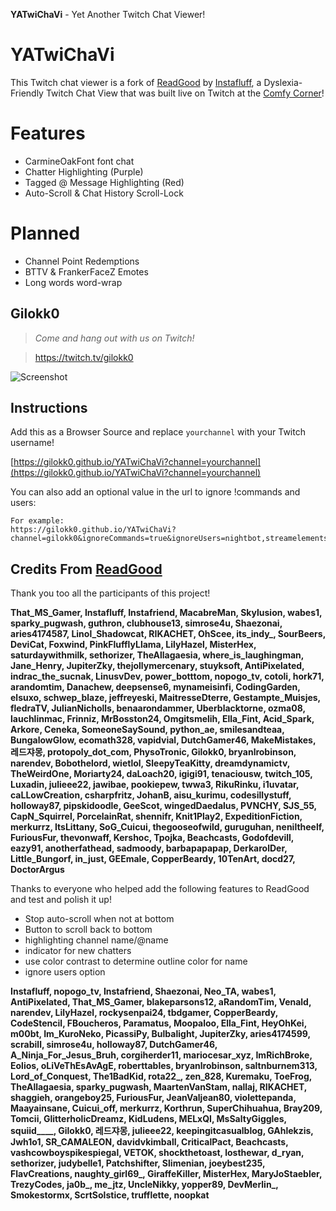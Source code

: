 **YATwiChaVi** - Yet Another Twitch Chat Viewer!

# YATwiChaVi
This Twitch chat viewer is a fork of [ReadGood](https://github.com/instafluff/ReadGood) by [Instafluff](https://github.com/instafluff), a Dyslexia-Friendly Twitch Chat View that was built live on Twitch at the [Comfy Corner](https://www.twitch.tv/instafluff)!

# Features
- CarmineOakFont font chat
- Chatter Highlighting (Purple)
- Tagged @ Message Highlighting (Red)
- Auto-Scroll & Chat History Scroll-Lock

# Planned
- Channel Point Redemptions
- BTTV & FrankerFaceZ Emotes
- Long words word-wrap

## Gilokk0 ##
> *Come and hang out with us on Twitch!*

> https://twitch.tv/gilokk0

![Screenshot](https://gilokk0.github.io/YATwiChaVi/screenshot.png "ReadGood Screenshot")

## Instructions ##

Add this as a Browser Source and replace `yourchannel` with your Twitch username!

[https://gilokk0.github.io/YATwiChaVi?channel=yourchannel](https://gilokk0.github.io/YATwiChaVi?channel=yourchannel)

You can also add an optional value in the url to ignore !commands and users:

```
For example:
https://gilokk0.github.io/YATwiChaVi?channel=gilokk0&ignoreCommands=true&ignoreUsers=nightbot,streamelements
```

## Credits From [ReadGood](https://github.com/instafluff/ReadGood) ##
Thank you too all the participants of this project!

**That_MS_Gamer, Instafluff, Instafriend, MacabreMan, Skylusion, wabes1, sparky_pugwash, guthron, clubhouse13, simrose4u, Shaezonai, aries4174587, Linol_Shadowcat, RIKACHET, OhScee, its_indy_, SourBeers, DeviCat, Foxwind, PinkFlufflyLlama, LilyHazel, MisterHex, saturdaywithmilk, sethorizer, TheAllagaesia, where_is_laughingman, Jane_Henry, JupiterZky, thejollymercenary, stuyksoft, AntiPixelated, indrac_the_sucnak, LinusvDev, power_botttom, nopogo_tv, cotoli, hork71, arandomtim, Danachew, deepsense6, mynameisinfi, CodingGarden, elsuxo, schwep_blaze, jeffreyeski, MaitresseDterre, Gestampte_Muisjes, fledraTV, JulianNicholls, benaarondammer, Uberblacktorne, ozma08, lauchlinmac, Frinniz, MrBosston24, Omgitsmelih, Ella_Fint, Acid_Spark, Arkore, Ceneka, SomeoneSaySound, python_ae, smilesandteaa, BungalowGlow, ecomath328, vapidvial, DutchGamer46, MakeMistakes, 레드쟈몽, protopoly_dot_com, PhysoTronic, Gilokk0, bryanlrobinson, narendev, Bobothelord, wietlol, SleepyTeaKitty, dreamdynamictv, TheWeirdOne, Moriarty24, daLoach20, igigi91, tenaciousw, twitch_105, Luxadin, julieee22, jawibae, pookiepew, twwa3, RikuRinku, i1uvatar, caLLowCreation, csharpfritz, JohanB, aisu_kurimu, codesillystuff, holloway87, pipskidoodle, GeeScot, wingedDaedalus, PVNCHY, SJS_55, CapN_Squirrel, PorcelainRat, shennifr, Knit1Play2, ExpeditionFiction, merkurrz, ItsLittany, SoG_Cuicui, thegooseofwild, guruguhan, neniltheelf, FuriousFur, thevonwaff, Kershoc, Tpojka, Beachcasts, Godofdevill, eazy91, anotherfathead, sadmoody, barbapapapap, DerkarolDer, Little_Bungorf, in_just, GEEmale, CopperBeardy, 10TenArt, docd27, DoctorArgus**

Thanks to everyone who helped add the following features to ReadGood and test and polish it up!

- Stop auto-scroll when not at bottom
- Button to scroll back to bottom
- highlighting channel name/@name
- indicator for new chatters
- use color contrast to determine outline color for name
- ignore users option

**Instafluff, nopogo_tv, Instafriend, Shaezonai, Neo_TA, wabes1, AntiPixelated, That_MS_Gamer, blakeparsons12, aRandomTim, Venald, narendev, LilyHazel, rockysenpai24, tbdgamer, CopperBeardy, CodeStencil, FBoucheros, Paramatus, Moopaloo, Ella_Fint, HeyOhKei, m00bt, Im_KuroNeko, PicassiPy, Bulbalight, JupiterZky, aries4174599, scrabill, simrose4u, holloway87, DutchGamer46, A_Ninja_For_Jesus_Bruh, corgiherder11, mariocesar_xyz, ImRichBroke, Eolios, oLiVeThEsAvAgE, roberttables, bryanlrobinson, saltnburnem313, Lord_of_Conquest, The1BadKid, rota22_, zen_828, Kuremaku, ToeFrog, TheAllagaesia, sparky_pugwash, MaartenVanStam, nallaj, RIKACHET, shaggieh, orangeboy25, FuriousFur, JeanValjean80, violettepanda, Maayainsane, Cuicui_off, merkurrz, Korthrun, SuperChihuahua, Bray209, Tomcii, GlitterholicDreamz, KidLudens, MELxQI, MsSaltyGiggles, squiid____, Gilokk0, 레드쟈몽, julieee22, keepingitcasualblog, GAhlekzis, Jwh1o1, SR_CAMALEON, davidvkimball, CriticalPact, Beachcasts, vashcowboyspikespiegal, VETOK, shockthetoast, losthewar, d_ryan, sethorizer, judybelle1, Patchshifter, Slimenian, joeybest235, FlavCreations, naughty_girl69_, GiraffeKiller, MisterHex, MaryJoStaebler, TrezyCodes, ja0b_, me_jtz, UncleNikky, yopper89, DevMerlin_, Smokestormx, ScrtSolstice, trufflette, noopkat**
